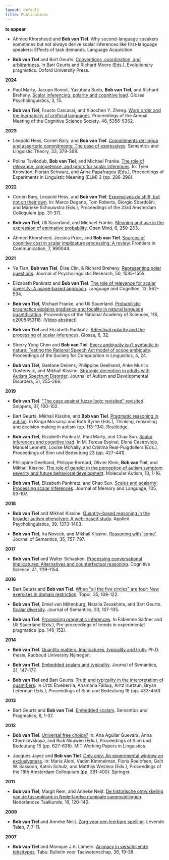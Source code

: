 ```yaml
---
layout: default
title: Publications
---
```


**to appear**

* Ahmed Khorsheed and **Bob van Tiel**. Why second-language speakers sometimes but not always derive scalar inferences like first-language speakers: Effects of task demands. Language Acquisition.

* **Bob van Tiel** and Bart Geurts. <a href="https://bobvantiel.github.io/docs/Conventions.pdf" target="_blank">Conventions, coordination, and arbitrariness</a>. In Bart Geurts and Richard Moore (Eds.), Evolutionary pragmatics. Oxford University Press.

**2024**

* Paul Marty, Jacopo Romoli, Yasutada Sudo, **Bob van Tiel**, and Richard Breheny. <a href="https://escholarship.org/uc/item/1x64s089" target="_blank">Scalar inferencing, polarity and cognitive load</a>. Glossa Psycholinguistics, 3, 15.

* **Bob van Tiel**, Fausto Carcassi, and Xiaochen Y. Zheng. <a href="https://escholarship.org/uc/item/8176w1v1" target="_blank">Word order and the learnability of artificial languages</a>. Proceedings of the Annual Meeting of the Cognitive Science Society, 46, 5356-5362.

**2023**

* Leopold Hess, Corien Bary, and **Bob van Tiel**. <a href="https://journals.linguisticsociety.org/proceedings/index.php/SALT/article/view/33.019" target="_blank">Commitments de lingua and assertoric commitments: The case of expressives</a>. Semantics and Linguistic Theory, 33, 379-398.

* Polina Tsvilodub, **Bob van Tiel**, and Michael Franke. <a href="https://journals.linguisticsociety.org/proceedings/index.php/ELM/article/view/5375" target="_blank">The role of relevance, competence, and priors for scalar inferences</a>. In: Tyler Knowlton, Florian Schwarz, and Anna Papafragou (Eds.), Proceedings of Experiments in Linguistic Meaning (ELM) 2 (pp. 288-298).

**2022**

* Corien Bary, Leopold Hess, and **Bob van Tiel**. <a href="https://bobvantiel.github.io/docs/ExpressivesShift.pdf" target="_blank">Expressives do shift, but not on their own</a>. In: Marco Degano, Tom Roberts, Giorgio Sbardolini, and Marieke Schouwstra (Eds.), Proceedings of the 23rd Amsterdam Colloquium (pp. 31-37).

* **Bob van Tiel**, Uli Sauerland, and Michael Franke. <a href="https://direct.mit.edu/opmi/article/doi/10.1162/opmi_a_00066/113616/Meaning-and-Use-in-the-Expression-of-Estimative" target="_blank">Meaning and use in the expression of estimative probability</a>. Open Mind, 6, 250-263.

* Ahmed Khorsheed, Jessica Price, and **Bob van Tiel**. <a href="https://www.frontiersin.org/articles/10.3389/fcomm.2022.990044/full" target="_blank">Sources of cognitive cost in scalar implicature processing: A review</a>. Frontiers in Communication, 7, 990044.

**2021**

* Ye Tian, **Bob van Tiel**, Élise Clin, & Richard Breheny. <a href="https://link.springer.com/article/10.1007/s10936-021-09814-y" target="_blank">Representing polar questions</a>. Journal of Psycholinguistic Research, 50, 1535-1555.

* Elizabeth Pankratz and **Bob van Tiel**. <a href="https://www.doi.org/10.1017/langcog.2021.13" target="_blank">The role of relevance for scalar diversity: A usage-based approach</a>. Language and Cognition, 13, 562-594.

* **Bob van Tiel**, Michael Franke, and Uli Sauerland. <a href="https://www.pnas.org/content/118/9/e2005453118" target="_blank">Probabilistic pragmatics explains gradience and focality in natural language quantification</a>. Proceedings of the National Academy of Sciences, 118, e2005453118. (<a href="https://vimeo.com/516752288" target="_blank">Video abstract</a>)

* **Bob van Tiel** and Elizabeth Pankratz. <a href="https://www.glossa-journal.org/articles/10.5334/gjgl.1457/" target="_blank">Adjectival polarity and the processing of scalar inferences</a>. Glossa, 6, 32.

* Sherry Yong Chen and **Bob van Tiel**. <a href="https://scholarworks.umass.edu/scil/vol4/iss1/24/" target="_blank">Every ambiguity isn't syntactic in nature: Testing the Rational Speech Act model of scope ambiguity</a>. Proceedings of the Society for Computation in Linguistics, 4, 24.

* **Bob van Tiel**, Gaétane Deliens, Philippine Geelhand, Anke Murillo Oosterwijk, and Mikhail Kissine. <a href="https://link.springer.com/article/10.1007/s10803-020-04525-0" target="_blank">Strategic deception in adults with Autism Spectrum Disorder</a>. Journal of Autism and Developmental Disorders, 51, 255-266.

**2019**

* **Bob van Tiel**. <a href="https://www.ledonline.it/snippets/allegati/snippets37039.pdf" target="_blank">"The case against fuzzy logic revisited" revisited</a>. Snippets, 37, 100-102.

* Bart Geurts, Mikhail Kissine, and **Bob van Tiel**. <a href="https://bobvantiel.github.io/docs/PragmaticReasoningASD.pdf" target="_blank">Pragmatic reasoning in autism</a>. In Kinga Morsanyi and Ruth Byrne (Eds.), Thinking, reasoning and decision making in autism (pp. 113-134). Routledge.

* **Bob van Tiel**, Elizabeth Pankratz, Paul Marty, and Chao Sun. <a href="https://semanticsarchive.net/Archive/Tg3ZGI2M/Vantiel.pdf" target="_blank">Scalar inferences and cognitive load</a>. In M. Teresa Espinal, Elena Castroviejo, Manuel Leonetti, Louise McNally, and Cristina Real-Puigdollers (Eds.), Proceedings of Sinn und Bedeutung 23 (pp. 427-441).

* Philippine Geelhand, Philippe Bernard, Olivier Klein, **Bob van Tiel**, and Mikhail Kissine. <a href="https://molecularautism.biomedcentral.com/articles/10.1186/s13229-019-0266-4" target="_blank">The role of gender in the perception of autism symptom severity and future behavioral development</a>. Molecular Autism, 10, 1-16.

* **Bob van Tiel**, Elizabeth Pankratz, and Chao Sun. <a href="https://bobvantiel.github.io/docs/ScalesScalarity.pdf" target="_blank">Scales and scalarity: Processing scalar inferences</a>. Journal of Memory and Language, 105, 93-107.

**2018**

* **Bob van Tiel** and Mikhail Kissine. <a href="https://bobvantiel.github.io/docs/QuantityASD.pdf" target="_blank">Quantity-based reasoning in the broader autism phenotype: A web-based study</a>. Applied Psycholinguistics, 39, 1373-1403.

* **Bob van Tiel**, Ira Noveck, and Mikhail Kissine. <a href="https://bobvantiel.github.io/docs/ReasoningSome.pdf" target="_blank">Reasoning with 'some'</a>. Journal of Semantics, 35, 757-797.

**2017**

* **Bob van Tiel** and Walter Schaeken. <a href="https://bobvantiel.github.io/docs/ProcessingConversational.pdf" target="_blank">Processing conversational implicatures: Alternatives and counterfactual reasoning</a>. Cognitive Science, 41, 1119-1154.

**2016**

* Bart Geurts and **Bob van Tiel**. <a href="https://bobvantiel.github.io/docs/FiveCircles.pdf" target="_blank">When "all the five circles" are four: New exercises in domain restriction</a>. Topoi, 35, 109-122.

* **Bob van Tiel**, Emiel van Miltenburg, Natalia Zevakhina, and Bart Geurts. <a href="https://bobvantiel.github.io/docs/ScalarDiversity.pdf" target="_blank">Scalar diversity</a>. Journal of Semantics, 33, 107-135.

* **Bob van Tiel**. <a href="https://bobvantiel.github.io/docs/ProcessingInferences.pdf" target="_blank">Processing pragmatic inferences</a>. In Fabienne Salfner and Uli Sauerland (Eds.), Pre-proceedings of trends in experimental pragmatics (pp. 146-152).

**2014**

* **Bob van Tiel**. <a href="https://bobvantiel.github.io/docs/QuantityMatters.pdf" target="_blank">Quantity matters: Implicatures, typicality and truth</a>. Ph.D. thesis, Radboud University Nijmegen.

* **Bob van Tiel**. <a href="https://bobvantiel.github.io/docs/ScalarsTypicality.pdf" target="_blank">Embedded scalars and typicality</a>. Journal of Semantics, 31, 147-177.

* **Bob van Tiel** and Bart Geurts. <a href="https://semanticsarchive.net/sub2013/SeparateArticles/vanTiel&Geurts.pdf" target="_blank">Truth and typicality in the interpretation of quantifiers</a>. In Urtzi Etxeberria, Anamaria Fălăuș, Aritz Irurtzun, Bryan Leferman (Eds.), Proceedings of Sinn und Bedeutung 18 (pp. 433-450).

**2013**

* Bart Geurts and **Bob van Tiel**. <a href="https://semprag.org/index.php/sp/article/view/sp.6.9" target="_blank">Embedded scalars</a>. Semantics and Pragmatics, 6, 1-37.

**2012**

* **Bob van Tiel**. <a href="http://mitwpl.mit.edu/open/sub16/VanTiel.pdf" target="_blank">Universal free choice?</a> In: Ana Aguilar Guevara, Anna Chernilovskaya, and Rick Nouwen (Eds.), Proceedings of Sinn und Bedeutung 16 (pp. 627-638). MIT Working Papers in Linguistics.

* Jacques Jayez and **Bob van Tiel**. <a href="https://bobvantiel.github.io/docs/OnlyOnly.pdf" target="_blank">Only *only*: An experimental window on exclusiveness</a>. In: Maria Aloni, Vadim Kimmelman, Floris Roelofsen, Galit W. Sassoon, Katrin Schulz, and Matthijs Westera (Eds.), Proceedings of the 18th Amsterdam Colloquium (pp. 391-400). Springer.

**2011**

* **Bob van Tiel**, Margit Rem, and Anneke Neijt. <a href="https://bobvantiel.github.io/docs/Tussenklank.pdf" target="_blank">De historische ontwikkeling van de tussenklank in Nederlandse nominale samenstellingen</a>. Nederlandse Taalkunde, 16, 120-140.

**2009**

* **Bob van Tiel** and Anneke Neijt. <a href="https://bobvantiel.github.io/docs/LeerbareSpelling.pdf" target="_blank">Zorg voor een leerbare spelling</a>. Levende Talen, 7, 7-11.

**2007**

* **Bob van Tiel** and Monique J.A. Lamers. <a href="https://bobvantiel.github.io/docs/Animacy.pdf" target="_blank">Animacy in verschillende teksttypes</a>. Tabu: Bulletin voor Taalwetenschap, 36, 19-38.
